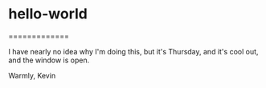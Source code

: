 # hello-world
=============

I have nearly no idea why I'm doing this, but it's Thursday, and it's cool out, and the window is open.

Warmly,
Kevin
